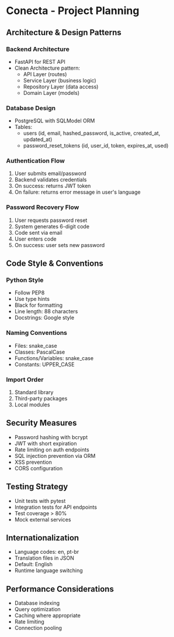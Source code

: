# Conecta - Project Planning

## Architecture & Design Patterns

### Backend Architecture
- FastAPI for REST API
- Clean Architecture pattern:
  - API Layer (routes)
  - Service Layer (business logic)
  - Repository Layer (data access)
  - Domain Layer (models)

### Database Design
- PostgreSQL with SQLModel ORM
- Tables:
  - users (id, email, hashed_password, is_active, created_at, updated_at)
  - password_reset_tokens (id, user_id, token, expires_at, used)

### Authentication Flow
1. User submits email/password
2. Backend validates credentials
3. On success: returns JWT token
4. On failure: returns error message in user's language

### Password Recovery Flow
1. User requests password reset
2. System generates 6-digit code
3. Code sent via email
4. User enters code
5. On success: user sets new password

## Code Style & Conventions

### Python Style
- Follow PEP8
- Use type hints
- Black for formatting
- Line length: 88 characters
- Docstrings: Google style

### Naming Conventions
- Files: snake_case
- Classes: PascalCase
- Functions/Variables: snake_case
- Constants: UPPER_CASE

### Import Order
1. Standard library
2. Third-party packages
3. Local modules

## Security Measures
- Password hashing with bcrypt
- JWT with short expiration
- Rate limiting on auth endpoints
- SQL injection prevention via ORM
- XSS prevention
- CORS configuration

## Testing Strategy
- Unit tests with pytest
- Integration tests for API endpoints
- Test coverage > 80%
- Mock external services

## Internationalization
- Language codes: en, pt-br
- Translation files in JSON
- Default: English
- Runtime language switching

## Performance Considerations
- Database indexing
- Query optimization
- Caching where appropriate
- Rate limiting
- Connection pooling
